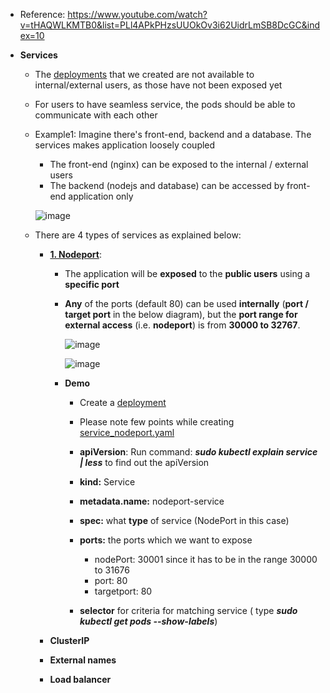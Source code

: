 - Reference: https://www.youtube.com/watch?v=tHAQWLKMTB0&list=PLl4APkPHzsUUOkOv3i62UidrLmSB8DcGC&index=10

- **Services**
  - The [deployments](https://github.com/Ajit1279/GCP_Learning/blob/main/Docker_K8S/K8S/concepts/240908_Deployments_ReplicaSets_ReplicationController.md) that we created are not available to internal/external users, as those have not been exposed yet
  - For users to have seamless service, the pods should be able to communicate with each other
  - Example1: Imagine there's front-end, backend and a database. The services makes application loosely coupled
    - The front-end (nginx) can be exposed to the internal / external users
    - The backend (nodejs and database) can be accessed by front-end application only 

    ![image](https://github.com/user-attachments/assets/7a64ce88-034c-4fb8-ac63-1f111803a4e4)

  - There are 4 types of services as explained below:
    - **[1. Nodeport](https://kubernetes.io/docs/concepts/services-networking/service/)**:
      - The application will be **exposed** to the **public users** using a **specific port**
      - **Any** of the ports (default 80) can be used **internally** (**port / target port** in the below diagram), but the **port range for external access** (i.e. **nodeport**) is from **30000 to 32767**. 
      
        ![image](https://github.com/user-attachments/assets/61878b71-23cf-466a-a559-06a0db00e423)

        ![image](https://github.com/user-attachments/assets/d50943e5-024e-4645-80ba-d15d767e03e9)
 
      - **Demo**
        - Create a [deployment](https://github.com/Ajit1279/GCP_Learning/blob/main/Docker_K8S/K8S/concepts/240908_Deployments_ReplicaSets_ReplicationController.md)

        - Please note few points while creating [service_nodeport.yaml](https://github.com/Ajit1279/GCP_Learning/blob/main/Docker_K8S/K8S/concepts/service_nodeport.yaml)
         - **apiVersion**: Run command: _**sudo kubectl explain service | less**_ to find out the apiVersion
         - **kind:** Service
         - **metadata.name:** nodeport-service
         - **spec:** what **type** of service (NodePort in this case)
         - **ports:** the ports which we want to expose
           - nodePort: 30001 since it has to be in the range 30000 to 31676
           - port: 80
           - targetport: 80
         - **selector** for criteria for matching service ( type _**sudo kubectl get pods --show-labels**_)  

 
    - **ClusterIP**
    - **External names**
    - **Load balancer**
